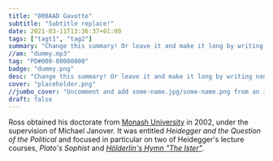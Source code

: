 ```yaml
---
title: "000AAD Gavotte"
subtitle: "Subtitle replace!"
date: 2021-03-11T13:36:37+01:00
tags: ["tagt1", "tag2"]
summary: "Change this summary! Or leave it and make it long by writing nonsense after it."
//am: "dummy.mp3"
tag: "PD#000-00000000"
badge: "dummy.png"
desc: "Change this summary! Or leave it and make it long by writing nonsense after it. And if the nonsens written after is not enought, write some more"
cover: "placeholder.png"
//jumbo_cover: "Uncomment and add some-name.jpg/some-name.png from an image file in the pix directory "
draft: false
---
```


Ross obtained his doctorate from [Monash University](https://en.wikipedia.org/wiki/Monash_University) in 2002, under the supervision of Michael Janover. It was entitled *Heidegger and the Question of the Political* and focused in particular on two of Heidegger's lecture courses, *Plato's Sophist* and *[Hölderlin's Hymn "The Ister"](https://en.wikipedia.org/wiki/Hölderlin's_Hymn_"The_Ister")*.